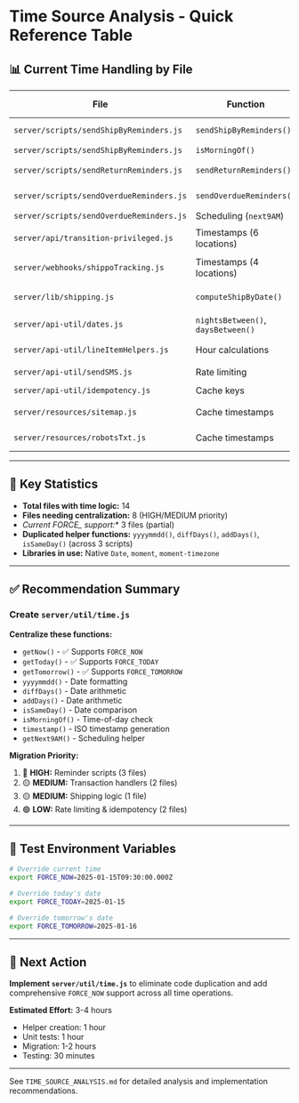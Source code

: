 # Time Source Analysis - Quick Reference Table

## 📊 Current Time Handling by File

| File | Function | Uses | Reads FORCE_* | Needs Centralization? | Priority |
|------|----------|------|---------------|----------------------|----------|
| `server/scripts/sendShipByReminders.js` | `sendShipByReminders()` | `Date.now()` + local helpers | ✅ `FORCE_TODAY` | ✅ **YES** | 🔴 HIGH |
| `server/scripts/sendShipByReminders.js` | `isMorningOf()` | `new Date()` | ❌ No | ✅ **YES** | 🔴 HIGH |
| `server/scripts/sendReturnReminders.js` | `sendReturnReminders()` | `Date.now()` + local helper | ✅ `FORCE_TODAY`, `FORCE_TOMORROW` | ✅ **YES** | 🔴 HIGH |
| `server/scripts/sendOverdueReminders.js` | `sendOverdueReminders()` | `Date.now()` + local helper | ✅ `FORCE_TODAY` | ✅ **YES** | 🔴 HIGH |
| `server/scripts/sendOverdueReminders.js` | Scheduling (`next9AM`) | `new Date()` | ❌ No | ✅ **YES** | 🔴 HIGH |
| `server/api/transition-privileged.js` | Timestamps (6 locations) | `new Date()` | ❌ No | ✅ **YES** | 🟡 MEDIUM |
| `server/webhooks/shippoTracking.js` | Timestamps (4 locations) | `new Date()` | ❌ No | ✅ **YES** | 🟡 MEDIUM |
| `server/lib/shipping.js` | `computeShipByDate()` | `new Date(startISO)` | ❌ No | ✅ **YES** | 🟡 MEDIUM |
| `server/api-util/dates.js` | `nightsBetween()`, `daysBetween()` | `moment()` | ❌ No | ✅ No (pure functions) | 🟢 LOW |
| `server/api-util/lineItemHelpers.js` | Hour calculations | `moment-timezone` | ❌ No | ✅ No (pure functions) | 🟢 LOW |
| `server/api-util/sendSMS.js` | Rate limiting | `Date.now()` | ❌ No | ⚠️ Maybe | 🟢 LOW |
| `server/api-util/idempotency.js` | Cache keys | `Date.now()` | ❌ No | ⚠️ Maybe | 🟢 LOW |
| `server/resources/sitemap.js` | Cache timestamps | `Date.now()` | ❌ No | ❌ No (infrastructure) | ⬜ N/A |
| `server/resources/robotsTxt.js` | Cache timestamps | `Date.now()` | ❌ No | ❌ No (infrastructure) | ⬜ N/A |

---

## 🔑 Key Statistics

- **Total files with time logic:** 14
- **Files needing centralization:** 8 (HIGH/MEDIUM priority)
- **Current FORCE_* support:** 3 files (partial)
- **Duplicated helper functions:** `yyyymmdd()`, `diffDays()`, `addDays()`, `isSameDay()` (across 3 scripts)
- **Libraries in use:** Native `Date`, `moment`, `moment-timezone`

---

## ✅ Recommendation Summary

### Create `server/util/time.js`

**Centralize these functions:**
- `getNow()` - ✅ Supports `FORCE_NOW`
- `getToday()` - ✅ Supports `FORCE_TODAY`
- `getTomorrow()` - ✅ Supports `FORCE_TOMORROW`
- `yyyymmdd()` - Date formatting
- `diffDays()` - Date arithmetic
- `addDays()` - Date arithmetic
- `isSameDay()` - Date comparison
- `isMorningOf()` - Time-of-day check
- `timestamp()` - ISO timestamp generation
- `getNext9AM()` - Scheduling helper

**Migration Priority:**
1. 🔴 **HIGH:** Reminder scripts (3 files)
2. 🟡 **MEDIUM:** Transaction handlers (2 files)
3. 🟡 **MEDIUM:** Shipping logic (1 file)
4. 🟢 **LOW:** Rate limiting & idempotency (2 files)

---

## 🧪 Test Environment Variables

```bash
# Override current time
export FORCE_NOW=2025-01-15T09:30:00.000Z

# Override today's date
export FORCE_TODAY=2025-01-15

# Override tomorrow's date
export FORCE_TOMORROW=2025-01-16
```

---

## 📝 Next Action

**Implement `server/util/time.js`** to eliminate code duplication and add comprehensive `FORCE_NOW` support across all time operations.

**Estimated Effort:** 3-4 hours
- Helper creation: 1 hour
- Unit tests: 1 hour
- Migration: 1-2 hours
- Testing: 30 minutes

---

See `TIME_SOURCE_ANALYSIS.md` for detailed analysis and implementation recommendations.

